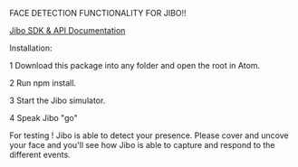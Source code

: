 FACE DETECTION FUNCTIONALITY FOR JIBO!!

[Jibo SDK & API Documentation](https://developers.jibo.com/sdk/docs/)

Installation:

1 Download this package into any folder and open the root in Atom.

2 Run npm install.

3 Start the Jibo simulator.

4 Speak Jibo "go"

For testing ! Jibo is able to detect your presence. Please cover and uncove your face and you'll see how Jibo is able to capture and respond to the different events.
